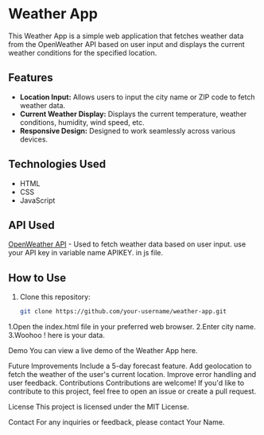 # Weather App

This Weather App is a simple web application that fetches weather data from the OpenWeather API based on user input and displays the current weather conditions for the specified location.


## Features

- **Location Input:** Allows users to input the city name or ZIP code to fetch weather data.
- **Current Weather Display:** Displays the current temperature, weather conditions, humidity, wind speed, etc.
- **Responsive Design:** Designed to work seamlessly across various devices.

## Technologies Used

- HTML
- CSS
- JavaScript

## API Used

[OpenWeather API](https://openweathermap.org/api) - Used to fetch weather data based on user input.
use your API key in variable name APIKEY. in js file.

## How to Use

1. Clone this repository:

   ```bash
   git clone https://github.com/your-username/weather-app.git

   
1.Open the index.html file in your preferred web browser.
2.Enter city name.
3.Woohoo ! here is your data.

Demo
You can view a live demo of the Weather App here.

Future Improvements
Include a 5-day forecast feature.
Add geolocation to fetch the weather of the user's current location.
Improve error handling and user feedback.
Contributions
Contributions are welcome! If you'd like to contribute to this project, feel free to open an issue or create a pull request.

License
This project is licensed under the MIT License.

Contact
For any inquiries or feedback, please contact Your Name.

